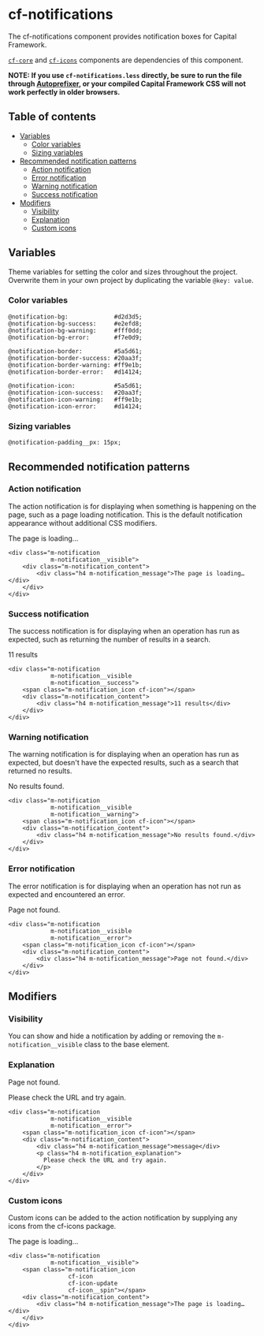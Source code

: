 # cf-notifications

The cf-notifications component provides notification boxes
for Capital Framework.

[`cf-core`](../cf-core) and
[`cf-icons`](../cf-icons) components are dependencies of this component.

**NOTE: If you use `cf-notifications.less` directly,
  be sure to run the file through
  [Autoprefixer](https://github.com/postcss/autoprefixer),
  or your compiled Capital Framework CSS will
  not work perfectly in older browsers.**


## Table of contents

- [Variables](#variables)
    - [Color variables](#color-variables)
    - [Sizing variables](#sizing-variables)
- [Recommended notification patterns](#recommended-notification-pattern)
    - [Action notification](#action-notification)
    - [Error notification](#error-notification)
    - [Warning notification](#warning-notification)
    - [Success notification](#success-notification)
- [Modifiers](#recommended-notification-pattern)
    - [Visibility](#visibility)
    - [Explanation](#explanation)
    - [Custom icons](#custom-icons)


## Variables

Theme variables for setting the color and sizes throughout the project.
Overwrite them in your own project by duplicating the variable `@key: value`.

### Color variables

```less
@notification-bg:             #d2d3d5;
@notification-bg-success:     #e2efd8;
@notification-bg-warning:     #fff0dd;
@notification-bg-error:       #f7e0d9;

@notification-border:         #5a5d61;
@notification-border-success: #20aa3f;
@notification-border-warning: #ff9e1b;
@notification-border-error:   #d14124;

@notification-icon:           #5a5d61;
@notification-icon-success:   #20aa3f;
@notification-icon-warning:   #ff9e1b;
@notification-icon-error:     #d14124;
```

### Sizing variables

```
@notification-padding__px: 15px;
```

## Recommended notification patterns

### Action notification

The action notification is for displaying when something
is happening on the page,
such as a page loading notification.
This is the default notification appearance without additional CSS modifiers.

<div class="m-notification
            m-notification__visible">
    <div class="m-notification_content">
        <div class="h4 m-notification_message">The page is loading…</div>
    </div>
</div>

```
<div class="m-notification
            m-notification__visible">
    <div class="m-notification_content">
        <div class="h4 m-notification_message">The page is loading…</div>
    </div>
</div>
```

### Success notification

The success notification is for displaying when an operation has run as
expected, such as returning the number of results in a search.

<div class="m-notification
            m-notification__visible
            m-notification__success">
    <span class="m-notification_icon cf-icon"></span>
    <div class="m-notification_content">
        <div class="h4 m-notification_message">11 results</div>
    </div>
</div>

```
<div class="m-notification
            m-notification__visible
            m-notification__success">
    <span class="m-notification_icon cf-icon"></span>
    <div class="m-notification_content">
        <div class="h4 m-notification_message">11 results</div>
    </div>
</div>
```

### Warning notification

The warning notification is for displaying when an operation has run as
expected, but doesn't have the expected results,
such as a search that returned no results.

<div class="m-notification
            m-notification__visible
            m-notification__warning">
    <span class="m-notification_icon cf-icon"></span>
    <div class="m-notification_content">
        <div class="h4 m-notification_message">No results found.</div>
    </div>
</div>

```
<div class="m-notification
            m-notification__visible
            m-notification__warning">
    <span class="m-notification_icon cf-icon"></span>
    <div class="m-notification_content">
        <div class="h4 m-notification_message">No results found.</div>
    </div>
</div>
```

### Error notification

The error notification is for displaying when an operation has not run as
expected and encountered an error.

<div class="m-notification
            m-notification__visible
            m-notification__error">
    <span class="m-notification_icon cf-icon"></span>
    <div class="m-notification_content">
        <div class="h4 m-notification_message">Page not found.</div>
    </div>
</div>

```
<div class="m-notification
            m-notification__visible
            m-notification__error">
    <span class="m-notification_icon cf-icon"></span>
    <div class="m-notification_content">
        <div class="h4 m-notification_message">Page not found.</div>
    </div>
</div>
```

## Modifiers

### Visibility

You can show and hide a notification
by adding or removing the `m-notification__visible` class to the base element.

### Explanation

<div class="m-notification
            m-notification__visible
            m-notification__error">
    <span class="m-notification_icon cf-icon"></span>
    <div class="m-notification_content">
        <div class="h4 m-notification_message">Page not found.</div>
        <p class="h4 m-notification_explanation">
          Please check the URL and try again.
        </p>
    </div>
</div>

```
<div class="m-notification
            m-notification__visible
            m-notification__error">
    <span class="m-notification_icon cf-icon"></span>
    <div class="m-notification_content">
        <div class="h4 m-notification_message">message</div>
        <p class="h4 m-notification_explanation">
          Please check the URL and try again.
        </p>
    </div>
</div>
```

### Custom icons

Custom icons can be added to the action notification by supplying any icons
from the cf-icons package.

<div class="m-notification
            m-notification__visible">
    <span class="m-notification_icon
                 cf-icon
                 cf-icon-update
                 cf-icon__spin"></span>
    <div class="m-notification_content">
        <div class="h4 m-notification_message">The page is loading…</div>
    </div>
</div>

```
<div class="m-notification
            m-notification__visible">
    <span class="m-notification_icon
                 cf-icon
                 cf-icon-update
                 cf-icon__spin"></span>
    <div class="m-notification_content">
        <div class="h4 m-notification_message">The page is loading…</div>
    </div>
</div>
```
